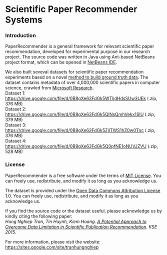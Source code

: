 # Scientific Paper Recommender Systems
### Introduction
PaperRecommender is a general framework for relevant scientific paper recommendation, developed for experimental purpose in our research project. The source code was written in Java using Ant-based NetBeans project format, which can be opened in <a href="https://netbeans.org/">NetBeans IDE</a>.

We also built seveval datasets for scientific paper recommendation experiments based on a novel <a href="https://arxiv.org/pdf/1510.04422.pdf">method to build ground truth data</a>. The dataset contains metadata of over 4,000,000 scientific papers in computer science, crawled from <a href="http://academic.research.microsoft.com">Microsoft Research</a>.
<br/>Dataset 1: https://drive.google.com/file/d/0B8gXe63FdGk5WTljdHdsSUw3UEk (.zip, 376 MB)
<br/>Dataset 2: https://drive.google.com/file/d/0B8gXe63FdGk5QlNsQmhVekx1SlU (.zip, 379 MB)
<br/>Dataset 3: https://drive.google.com/file/d/0B8gXe63FdGk5ZjlTWS1hZ0w0Tnc (.zip, 376 MB)
<br/>Dataset 4: https://drive.google.com/file/d/0B8gXe63FdGk5Q0pfNE1oNUVJZVU (.zip, 528 MB)

### License
PaperRecommender is a free software under the terms of <a href="https://opensource.org/licenses/MIT">MIT License</a>. You can freely use, redistribute, and modify it as long as you acknowledge us.

The dataset is provided under the <a href="http://opendatacommons.org/licenses/by/summary/">Open Data Commons Attribution License</a> 1.0. You can freely use, redistribute, and modify it as long as you acknowledge us.

If you find the source code or the dataset useful, please acknowledge us by kindly citing the following paper: 
_<br/>Hung Nghiep Tran, Tin Huynh, Kiem Hoang. <a href="http://ieeexplore.ieee.org/document/7371802/" target="_blank">A Potential Approach to Overcome Data Limitation in Scientific Publication Recommendation</a>. KSE 2015._

For more information, please visit the website: https://sites.google.com/site/tranhungnghiep
